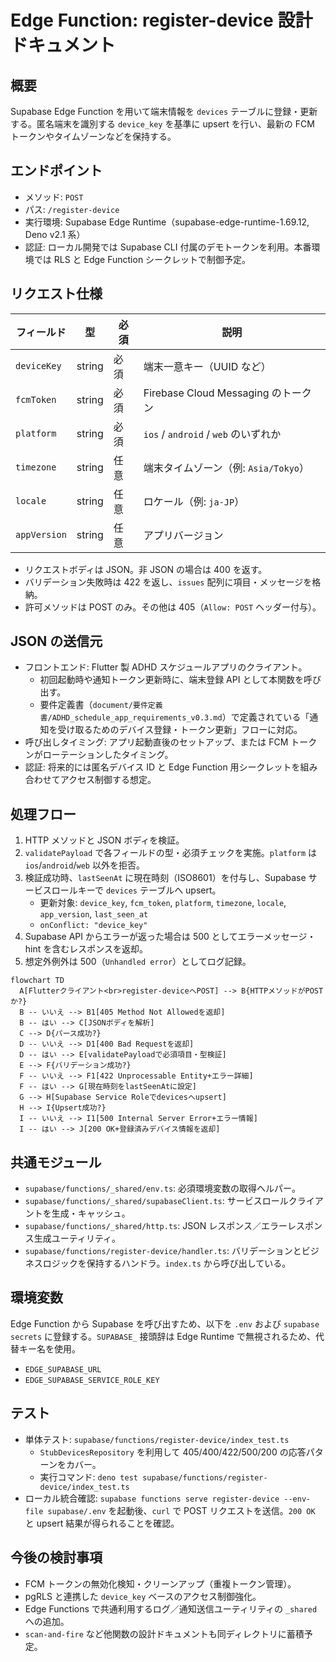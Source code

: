 # Edge Function: register-device 設計ドキュメント

## 概要
Supabase Edge Function を用いて端末情報を `devices` テーブルに登録・更新する。匿名端末を識別する `device_key` を基準に upsert を行い、最新の FCM トークンやタイムゾーンなどを保持する。

## エンドポイント
- メソッド: `POST`
- パス: `/register-device`
- 実行環境: Supabase Edge Runtime（supabase-edge-runtime-1.69.12, Deno v2.1 系）
- 認証: ローカル開発では Supabase CLI 付属のデモトークンを利用。本番環境では RLS と Edge Function シークレットで制御予定。

## リクエスト仕様
| フィールド | 型 | 必須 | 説明 |
| --- | --- | --- | --- |
| `deviceKey` | string | 必須 | 端末一意キー（UUID など） |
| `fcmToken` | string | 必須 | Firebase Cloud Messaging のトークン |
| `platform` | string | 必須 | `ios` / `android` / `web` のいずれか |
| `timezone` | string | 任意 | 端末タイムゾーン（例: `Asia/Tokyo`） |
| `locale` | string | 任意 | ロケール（例: `ja-JP`） |
| `appVersion` | string | 任意 | アプリバージョン |

- リクエストボディは JSON。非 JSON の場合は 400 を返す。
- バリデーション失敗時は 422 を返し、`issues` 配列に項目・メッセージを格納。
- 許可メソッドは POST のみ。その他は 405（`Allow: POST` ヘッダー付与）。

## JSON の送信元
- フロントエンド: Flutter 製 ADHD スケジュールアプリのクライアント。
  - 初回起動時や通知トークン更新時に、端末登録 API として本関数を呼び出す。
  - 要件定義書（`document/要件定義書/ADHD_schedule_app_requirements_v0.3.md`）で定義されている「通知を受け取るためのデバイス登録・トークン更新」フローに対応。
- 呼び出しタイミング: アプリ起動直後のセットアップ、または FCM トークンがローテーションしたタイミング。
- 認証: 将来的には匿名デバイス ID と Edge Function 用シークレットを組み合わせてアクセス制御する想定。

## 処理フロー
1. HTTP メソッドと JSON ボディを検証。
2. `validatePayload` で各フィールドの型・必須チェックを実施。`platform` は `ios`/`android`/`web` 以外を拒否。
3. 検証成功時、`lastSeenAt` に現在時刻（ISO8601）を付与し、Supabase サービスロールキーで `devices` テーブルへ upsert。
   - 更新対象: `device_key`, `fcm_token`, `platform`, `timezone`, `locale`, `app_version`, `last_seen_at`
   - `onConflict: "device_key"`
4. Supabase API からエラーが返った場合は 500 としてエラーメッセージ・hint を含むレスポンスを返却。
5. 想定外例外は 500（`Unhandled error`）としてログ記録。

```mermaid
flowchart TD
  A[Flutterクライアント<br>register-deviceへPOST] --> B{HTTPメソッドがPOSTか?}
  B -- いいえ --> B1[405 Method Not Allowedを返却]
  B -- はい --> C[JSONボディを解析]
  C --> D{パース成功?}
  D -- いいえ --> D1[400 Bad Requestを返却]
  D -- はい --> E[validatePayloadで必須項目・型検証]
  E --> F{バリデーション成功?}
  F -- いいえ --> F1[422 Unprocessable Entity+エラー詳細]
  F -- はい --> G[現在時刻をlastSeenAtに設定]
  G --> H[Supabase Service Roleでdevicesへupsert]
  H --> I{Upsert成功?}
  I -- いいえ --> I1[500 Internal Server Error+エラー情報]
  I -- はい --> J[200 OK+登録済みデバイス情報を返却]
```

## 共通モジュール
- `supabase/functions/_shared/env.ts`: 必須環境変数の取得ヘルパー。
- `supabase/functions/_shared/supabaseClient.ts`: サービスロールクライアントを生成・キャッシュ。
- `supabase/functions/_shared/http.ts`: JSON レスポンス／エラーレスポンス生成ユーティリティ。
- `supabase/functions/register-device/handler.ts`: バリデーションとビジネスロジックを保持するハンドラ。`index.ts` から呼び出している。

## 環境変数
Edge Function から Supabase を呼び出すため、以下を `.env` および `supabase secrets` に登録する。`SUPABASE_` 接頭辞は Edge Runtime で無視されるため、代替キー名を使用。

- `EDGE_SUPABASE_URL`
- `EDGE_SUPABASE_SERVICE_ROLE_KEY`

## テスト
- 単体テスト: `supabase/functions/register-device/index_test.ts`
  - `StubDevicesRepository` を利用して 405/400/422/500/200 の応答パターンをカバー。
  - 実行コマンド: `deno test supabase/functions/register-device/index_test.ts`
- ローカル統合確認: `supabase functions serve register-device --env-file supabase/.env` を起動後、`curl` で POST リクエストを送信。`200 OK` と upsert 結果が得られることを確認。

## 今後の検討事項
- FCM トークンの無効化検知・クリーンアップ（重複トークン管理）。
- pgRLS と連携した `device_key` ベースのアクセス制御強化。
- Edge Functions で共通利用するログ／通知送信ユーティリティの `_shared` への追加。
- `scan-and-fire` など他関数の設計ドキュメントも同ディレクトリに蓄積予定。
